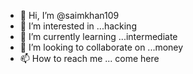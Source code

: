 - 👋 Hi, I’m @saimkhan109
- 👀 I’m interested in ...hacking
- 🌱 I’m currently learning ...intermediate
- 💞️ I’m looking to collaborate on ...money
- 📫 How to reach me ... come here

<!---
saimkhan109/saimkhan109 is a ✨ special ✨ repository because its `README.md` (this file) appears on your GitHub profile.
You can click the Preview link to take a look at your changes.
--->
